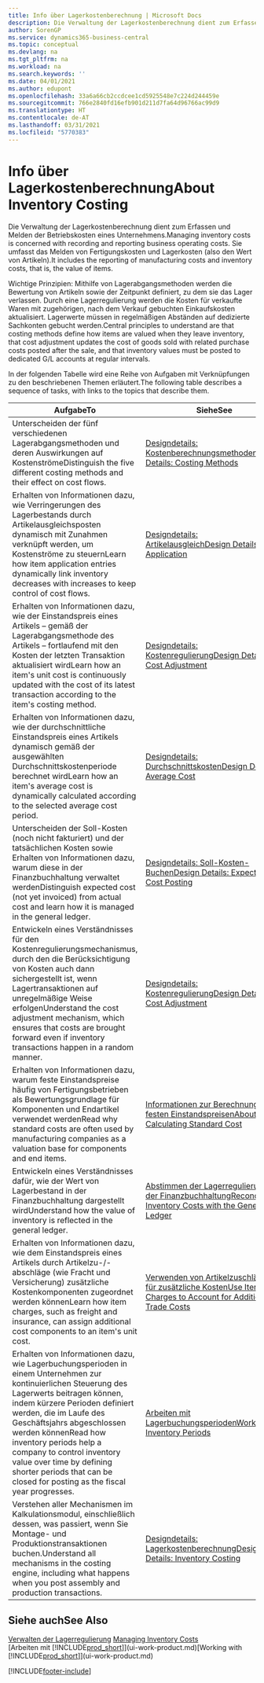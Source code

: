 ```yaml
---
title: Info über Lagerkostenberechnung | Microsoft Docs
description: Die Verwaltung der Lagerkostenberechnung dient zum Erfassen und Melden der Betriebskosten eines Unternehmens. Sie umfasst das Melden von Fertigungskosten und Lagerkosten (also den Wert von Artikeln).
author: SorenGP
ms.service: dynamics365-business-central
ms.topic: conceptual
ms.devlang: na
ms.tgt_pltfrm: na
ms.workload: na
ms.search.keywords: ''
ms.date: 04/01/2021
ms.author: edupont
ms.openlocfilehash: 33a6a66cb2ccdcee1cd5925548e7c224d244459e
ms.sourcegitcommit: 766e2840fd16efb901d211d7fa64d96766ac99d9
ms.translationtype: HT
ms.contentlocale: de-AT
ms.lasthandoff: 03/31/2021
ms.locfileid: "5770383"
---
```

# <a name="about-inventory-costing"></a><span data-ttu-id="e2ee7-104">Info über Lagerkostenberechnung</span><span class="sxs-lookup"><span data-stu-id="e2ee7-104">About Inventory Costing</span></span>
<span data-ttu-id="e2ee7-105">Die Verwaltung der Lagerkostenberechnung dient zum Erfassen und Melden der Betriebskosten eines Unternehmens.</span><span class="sxs-lookup"><span data-stu-id="e2ee7-105">Managing inventory costs is concerned with recording and reporting business operating costs.</span></span> <span data-ttu-id="e2ee7-106">Sie umfasst das Melden von Fertigungskosten und Lagerkosten (also den Wert von Artikeln).</span><span class="sxs-lookup"><span data-stu-id="e2ee7-106">It includes the reporting of manufacturing costs and inventory costs, that is, the value of items.</span></span>  

 <span data-ttu-id="e2ee7-107">Wichtige Prinzipien: Mithilfe von Lagerabgangsmethoden werden die Bewertung von Artikeln sowie der Zeitpunkt definiert, zu dem sie das Lager verlassen. Durch eine Lagerregulierung werden die Kosten für verkaufte Waren mit zugehörigen, nach dem Verkauf gebuchten Einkaufskosten aktualisiert. Lagerwerte müssen in regelmäßigen Abständen auf dedizierte Sachkonten gebucht werden.</span><span class="sxs-lookup"><span data-stu-id="e2ee7-107">Central principles to understand are that costing methods define how items are valued when they leave inventory, that cost adjustment updates the cost of goods sold with related purchase costs posted after the sale, and that inventory values must be posted to dedicated G/L accounts at regular intervals.</span></span>  

 <span data-ttu-id="e2ee7-108">In der folgenden Tabelle wird eine Reihe von Aufgaben mit Verknüpfungen zu den beschriebenen Themen erläutert.</span><span class="sxs-lookup"><span data-stu-id="e2ee7-108">The following table describes a sequence of tasks, with links to the topics that describe them.</span></span>   

|<span data-ttu-id="e2ee7-109">**Aufgabe**</span><span class="sxs-lookup"><span data-stu-id="e2ee7-109">**To**</span></span>|<span data-ttu-id="e2ee7-110">**Siehe**</span><span class="sxs-lookup"><span data-stu-id="e2ee7-110">**See**</span></span>|  
|------------|-------------|  
|<span data-ttu-id="e2ee7-111">Unterscheiden der fünf verschiedenen Lagerabgangsmethoden und deren Auswirkungen auf Kostenströme</span><span class="sxs-lookup"><span data-stu-id="e2ee7-111">Distinguish the five different costing methods and their effect on cost flows.</span></span>|[<span data-ttu-id="e2ee7-112">Designdetails: Kostenberechnungsmethoden</span><span class="sxs-lookup"><span data-stu-id="e2ee7-112">Design Details: Costing Methods</span></span>](design-details-costing-methods.md)|  
|<span data-ttu-id="e2ee7-113">Erhalten von Informationen dazu, wie Verringerungen des Lagerbestands durch Artikelausgleichsposten dynamisch mit Zunahmen verknüpft werden, um Kostenströme zu steuern</span><span class="sxs-lookup"><span data-stu-id="e2ee7-113">Learn how item application entries dynamically link inventory decreases with increases to keep control of cost flows.</span></span>|[<span data-ttu-id="e2ee7-114">Designdetails: Artikelausgleich</span><span class="sxs-lookup"><span data-stu-id="e2ee7-114">Design Details: Item Application</span></span>](design-details-item-application.md)|  
|<span data-ttu-id="e2ee7-115">Erhalten von Informationen dazu, wie der Einstandspreis eines Artikels – gemäß der Lagerabgangsmethode des Artikels – fortlaufend mit den Kosten der letzten Transaktion aktualisiert wird</span><span class="sxs-lookup"><span data-stu-id="e2ee7-115">Learn how an item's unit cost is continuously updated with the cost of its latest transaction according to the item's costing method.</span></span>|[<span data-ttu-id="e2ee7-116">Designdetails: Kostenregulierung</span><span class="sxs-lookup"><span data-stu-id="e2ee7-116">Design Details: Cost Adjustment</span></span>](design-details-cost-adjustment.md)|  
|<span data-ttu-id="e2ee7-117">Erhalten von Informationen dazu, wie der durchschnittliche Einstandspreis eines Artikels dynamisch gemäß der ausgewählten Durchschnittskostenperiode berechnet wird</span><span class="sxs-lookup"><span data-stu-id="e2ee7-117">Learn how an item's average cost is dynamically calculated according to the selected average cost period.</span></span>|[<span data-ttu-id="e2ee7-118">Designdetails: Durchschnittskosten</span><span class="sxs-lookup"><span data-stu-id="e2ee7-118">Design Details: Average Cost</span></span>](design-details-average-cost.md)|  
|<span data-ttu-id="e2ee7-119">Unterscheiden der Soll-Kosten (noch nicht fakturiert) und der tatsächlichen Kosten sowie Erhalten von Informationen dazu, warum diese in der Finanzbuchhaltung verwaltet werden</span><span class="sxs-lookup"><span data-stu-id="e2ee7-119">Distinguish expected cost (not yet invoiced) from actual cost and learn how it is managed in the general ledger.</span></span>|[<span data-ttu-id="e2ee7-120">Designdetails: Soll-Kosten-Buchen</span><span class="sxs-lookup"><span data-stu-id="e2ee7-120">Design Details: Expected Cost Posting</span></span>](design-details-expected-cost-posting.md)|  
|<span data-ttu-id="e2ee7-121">Entwickeln eines Verständnisses für den Kostenregulierungsmechanismus, durch den die Berücksichtigung von Kosten auch dann sichergestellt ist, wenn Lagertransaktionen auf unregelmäßige Weise erfolgen</span><span class="sxs-lookup"><span data-stu-id="e2ee7-121">Understand the cost adjustment mechanism, which ensures that costs are brought forward even if inventory transactions happen in a random manner.</span></span>|[<span data-ttu-id="e2ee7-122">Designdetails: Kostenregulierung</span><span class="sxs-lookup"><span data-stu-id="e2ee7-122">Design Details: Cost Adjustment</span></span>](design-details-cost-adjustment.md)|  
|<span data-ttu-id="e2ee7-123">Erhalten von Informationen dazu, warum feste Einstandspreise häufig von Fertigungsbetrieben als Bewertungsgrundlage für Komponenten und Endartikel verwendet werden</span><span class="sxs-lookup"><span data-stu-id="e2ee7-123">Read why standard costs are often used by manufacturing companies as a valuation base for components and end items.</span></span>|[<span data-ttu-id="e2ee7-124">Informationen zur Berechnung von festen Einstandspreisen</span><span class="sxs-lookup"><span data-stu-id="e2ee7-124">About Calculating Standard Cost</span></span>](finance-about-calculating-standard-cost.md)|  
|<span data-ttu-id="e2ee7-125">Entwickeln eines Verständnisses dafür, wie der Wert von Lagerbestand in der Finanzbuchhaltung dargestellt wird</span><span class="sxs-lookup"><span data-stu-id="e2ee7-125">Understand how the value of inventory is reflected in the general ledger.</span></span>|[<span data-ttu-id="e2ee7-126">Abstimmen der Lagerregulierung mit der Finanzbuchhaltung</span><span class="sxs-lookup"><span data-stu-id="e2ee7-126">Reconcile Inventory Costs with the General Ledger</span></span>](finance-how-to-post-inventory-costs-to-the-general-ledger.md)|  
|<span data-ttu-id="e2ee7-127">Erhalten von Informationen dazu, wie dem Einstandspreis eines Artikels durch Artikelzu-/-abschläge (wie Fracht und Versicherung) zusätzliche Kostenkomponenten zugeordnet werden können</span><span class="sxs-lookup"><span data-stu-id="e2ee7-127">Learn how item charges, such as freight and insurance, can assign additional cost components to an item's unit cost.</span></span>|[<span data-ttu-id="e2ee7-128">Verwenden von Artikelzuschlägen für zusätzliche Kosten</span><span class="sxs-lookup"><span data-stu-id="e2ee7-128">Use Item Charges to Account for Additional Trade Costs</span></span>](payables-how-assign-item-charges.md)|  
|<span data-ttu-id="e2ee7-129">Erhalten von Informationen dazu, wie Lagerbuchungsperioden in einem Unternehmen zur kontinuierlichen Steuerung des Lagerwerts beitragen können, indem kürzere Perioden definiert werden, die im Laufe des Geschäftsjahrs abgeschlossen werden können</span><span class="sxs-lookup"><span data-stu-id="e2ee7-129">Read how inventory periods help a company to control inventory value over time by defining shorter periods that can be closed for posting as the fiscal year progresses.</span></span>|[<span data-ttu-id="e2ee7-130">Arbeiten mit Lagerbuchungsperioden</span><span class="sxs-lookup"><span data-stu-id="e2ee7-130">Work with Inventory Periods</span></span>](finance-how-to-work-with-inventory-periods.md)|  
|<span data-ttu-id="e2ee7-131">Verstehen aller Mechanismen im Kalkulationsmodul, einschließlich dessen, was passiert, wenn Sie Montage- und Produktionstransaktionen buchen.</span><span class="sxs-lookup"><span data-stu-id="e2ee7-131">Understand all mechanisms in the costing engine, including what happens when you post assembly and production transactions.</span></span>|[<span data-ttu-id="e2ee7-132">Designdetails: Lagerkostenberechnung</span><span class="sxs-lookup"><span data-stu-id="e2ee7-132">Design Details: Inventory Costing</span></span>](design-details-inventory-costing.md)|  

## <a name="see-also"></a><span data-ttu-id="e2ee7-133">Siehe auch</span><span class="sxs-lookup"><span data-stu-id="e2ee7-133">See Also</span></span>
<span data-ttu-id="e2ee7-134">[Verwalten der Lagerregulierung](finance-manage-inventory-costs.md)  </span><span class="sxs-lookup"><span data-stu-id="e2ee7-134">[Managing Inventory Costs](finance-manage-inventory-costs.md)  </span></span>  
<span data-ttu-id="e2ee7-135">[Arbeiten mit [!INCLUDE[prod_short](includes/prod_short.md)]](ui-work-product.md)</span><span class="sxs-lookup"><span data-stu-id="e2ee7-135">[Working with [!INCLUDE[prod_short](includes/prod_short.md)]](ui-work-product.md)</span></span>


[!INCLUDE[footer-include](includes/footer-banner.md)]